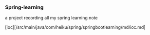 ### Spring-learning
a project recording all my spring learning note

[ioc][/src/main/java/com/heiku/spring/springbootlearning/md/ioc.md]
